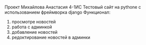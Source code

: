 Проект Михайлова Анастасия 4-1ИС
Тестовый сайт на pythone с использованием фреймворка django
Функционал:
1. просмотре новостей
2. работа с админкой 
3. добавление новостей
4. редоктирование новостей в админки
